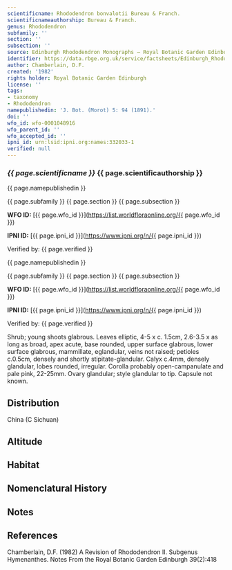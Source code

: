 ```yaml
---
scientificname: Rhododendron bonvalotii Bureau & Franch.
scientificnameauthorship: Bureau & Franch.
genus: Rhododendron
subfamily: ''
section: ''
subsection: ''
source: Edinburgh Rhododendron Monographs – Royal Botanic Garden Edinburgh
identifier: https://data.rbge.org.uk/service/factsheets/Edinburgh_Rhododendron_Monographs.xhtml
author: Chamberlain, D.F.
created: '1982'
rights holder: Royal Botanic Garden Edinburgh
license: ''
tags:
- taxonomy
- Rhododendron
namepublishedin: 'J. Bot. (Morot) 5: 94 (1891).'
doi: ''
wfo_id: wfo-0001048916
wfo_parent_id: ''
wfo_accepted_id: ''
ipni_id: urn:lsid:ipni.org:names:332033-1
verified: null
---
```

### _{{ page.scientificname }}_ {{ page.scientificauthorship }}
 {{ page.namepublishedin }}

{{ page.subfamily }} {{ page.section }} {{ page.subsection }}

**WFO ID:** [{{ page.wfo_id }}](https://list.worldfloraonline.org/{{ page.wfo_id }})

**IPNI ID:** [{{ page.ipni_id }}](https://www.ipni.org/n/{{ page.ipni_id }})

Verified by: {{ page.verified }}

 {{ page.namepublishedin }}

{{ page.subfamily }} {{ page.section }} {{ page.subsection }}

**WFO ID:** [{{ page.wfo_id }}](https://list.worldfloraonline.org/{{ page.wfo_id }})

**IPNI ID:** [{{ page.ipni_id }}](https://www.ipni.org/n/{{ page.ipni_id }})

Verified by: {{ page.verified }}



Shrub; young shoots glabrous. Leaves elliptic, 4-5 x c. 1.5cm, 2.6-3.5 x as long as broad, apex acute, base rounded, upper surface glabrous, lower surface glabrous, mammillate, eglandular, veins not raised; petioles c.0.5cm, densely and shortly stipitate-glandular. Calyx c.4mm, densely glandular, lobes rounded, irregular. Corolla probably open-campanulate and pale pink, 22-25mm. Ovary glandular; style glandular to tip. Capsule not known.

## Distribution
China (C Sichuan)

## Altitude


## Habitat


## Nomenclatural History

                       
## Notes


## References

Chamberlain, D.F. (1982) A Revision of Rhododendron II. Subgenus Hymenanthes. Notes From the Royal Botanic Garden Edinburgh 39(2):418
